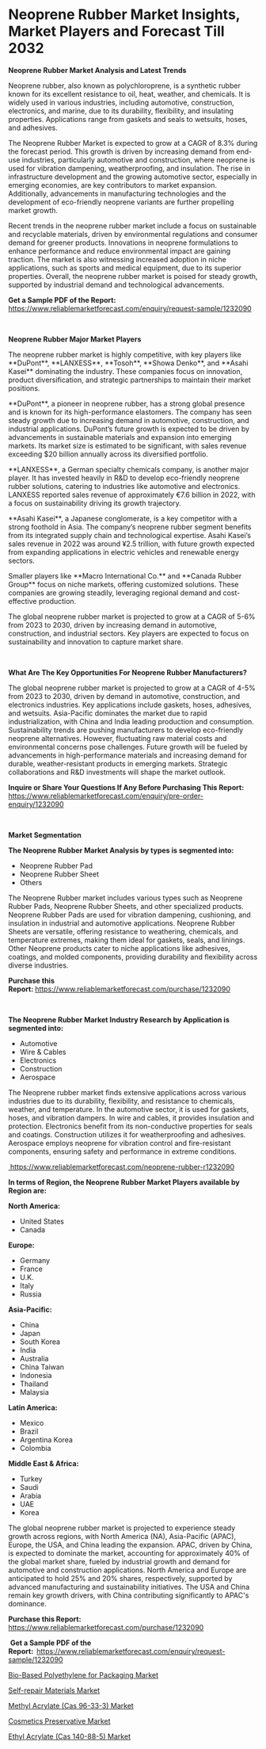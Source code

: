 <p><h1>Neoprene Rubber Market Insights, Market Players and Forecast Till 2032</h1></p><p><strong>Neoprene Rubber Market Analysis and Latest Trends</strong></p>
<p><p>Neoprene rubber, also known as polychloroprene, is a synthetic rubber known for its excellent resistance to oil, heat, weather, and chemicals. It is widely used in various industries, including automotive, construction, electronics, and marine, due to its durability, flexibility, and insulating properties. Applications range from gaskets and seals to wetsuits, hoses, and adhesives.</p><p>The Neoprene Rubber Market is expected to grow at a CAGR of 8.3% during the forecast period. This growth is driven by increasing demand from end-use industries, particularly automotive and construction, where neoprene is used for vibration dampening, weatherproofing, and insulation. The rise in infrastructure development and the growing automotive sector, especially in emerging economies, are key contributors to market expansion. Additionally, advancements in manufacturing technologies and the development of eco-friendly neoprene variants are further propelling market growth.</p><p>Recent trends in the neoprene rubber market include a focus on sustainable and recyclable materials, driven by environmental regulations and consumer demand for greener products. Innovations in neoprene formulations to enhance performance and reduce environmental impact are gaining traction. The market is also witnessing increased adoption in niche applications, such as sports and medical equipment, due to its superior properties. Overall, the neoprene rubber market is poised for steady growth, supported by industrial demand and technological advancements.</p></p>
<p><strong>Get a Sample PDF of the Report:&nbsp;</strong> <a href="https://www.reliablemarketforecast.com/enquiry/request-sample/1232090?utm_campaign=2015&utm_medium=2&utm_source=Github&utm_content=ia&utm_term=26012025&utm_id=neoprene-rubber">https://www.reliablemarketforecast.com/enquiry/request-sample/1232090</a></p>
<p>&nbsp;</p>
<p><strong>Neoprene Rubber Major Market Players</strong></p>
<p><p>The neoprene rubber market is highly competitive, with key players like **DuPont**, **LANXESS**, **Tosoh**, **Showa Denko**, and **Asahi Kasei** dominating the industry. These companies focus on innovation, product diversification, and strategic partnerships to maintain their market positions.</p><p>**DuPont**, a pioneer in neoprene rubber, has a strong global presence and is known for its high-performance elastomers. The company has seen steady growth due to increasing demand in automotive, construction, and industrial applications. DuPont’s future growth is expected to be driven by advancements in sustainable materials and expansion into emerging markets. Its market size is estimated to be significant, with sales revenue exceeding $20 billion annually across its diversified portfolio.</p><p>**LANXESS**, a German specialty chemicals company, is another major player. It has invested heavily in R&D to develop eco-friendly neoprene rubber solutions, catering to industries like automotive and electronics. LANXESS reported sales revenue of approximately €7.6 billion in 2022, with a focus on sustainability driving its growth trajectory.</p><p>**Asahi Kasei**, a Japanese conglomerate, is a key competitor with a strong foothold in Asia. The company’s neoprene rubber segment benefits from its integrated supply chain and technological expertise. Asahi Kasei’s sales revenue in 2022 was around ¥2.5 trillion, with future growth expected from expanding applications in electric vehicles and renewable energy sectors.</p><p>Smaller players like **Macro International Co.** and **Canada Rubber Group** focus on niche markets, offering customized solutions. These companies are growing steadily, leveraging regional demand and cost-effective production.</p><p>The global neoprene rubber market is projected to grow at a CAGR of 5-6% from 2023 to 2030, driven by increasing demand in automotive, construction, and industrial sectors. Key players are expected to focus on sustainability and innovation to capture market share.</p></p>
<p>&nbsp;</p>
<p><strong>What Are The Key Opportunities For Neoprene Rubber Manufacturers?</strong></p>
<p><p>The global neoprene rubber market is projected to grow at a CAGR of 4-5% from 2023 to 2030, driven by demand in automotive, construction, and electronics industries. Key applications include gaskets, hoses, adhesives, and wetsuits. Asia-Pacific dominates the market due to rapid industrialization, with China and India leading production and consumption. Sustainability trends are pushing manufacturers to develop eco-friendly neoprene alternatives. However, fluctuating raw material costs and environmental concerns pose challenges. Future growth will be fueled by advancements in high-performance materials and increasing demand for durable, weather-resistant products in emerging markets. Strategic collaborations and R&D investments will shape the market outlook.</p></p>
<p><strong>Inquire or Share Your Questions If Any Before Purchasing This Report:</strong> <a href="https://www.reliablemarketforecast.com/enquiry/pre-order-enquiry/1232090?utm_campaign=2015&utm_medium=2&utm_source=Github&utm_content=ia&utm_term=26012025&utm_id=neoprene-rubber">https://www.reliablemarketforecast.com/enquiry/pre-order-enquiry/1232090</a></p>
<p>&nbsp;</p>
<p><strong>Market Segmentation</strong></p>
<p><strong>The Neoprene Rubber Market Analysis by types is segmented into:</strong></p>
<p><ul><li>Neoprene Rubber Pad</li><li>Neoprene Rubber Sheet</li><li>Others</li></ul></p>
<p><p>The Neoprene Rubber market includes various types such as Neoprene Rubber Pads, Neoprene Rubber Sheets, and other specialized products. Neoprene Rubber Pads are used for vibration dampening, cushioning, and insulation in industrial and automotive applications. Neoprene Rubber Sheets are versatile, offering resistance to weathering, chemicals, and temperature extremes, making them ideal for gaskets, seals, and linings. Other Neoprene products cater to niche applications like adhesives, coatings, and molded components, providing durability and flexibility across diverse industries.</p></p>
<p><strong>Purchase this Report:&nbsp;</strong><a href="https://www.reliablemarketforecast.com/purchase/1232090?utm_campaign=2015&utm_medium=2&utm_source=Github&utm_content=ia&utm_term=26012025&utm_id=neoprene-rubber">https://www.reliablemarketforecast.com/purchase/1232090</a></p>
<p>&nbsp;</p>
<p><strong>The Neoprene Rubber Market Industry Research by Application is segmented into:</strong></p>
<p><ul><li>Automotive</li><li>Wire & Cables</li><li>Electronics</li><li>Construction</li><li>Aerospace</li></ul></p>
<p><p>The Neoprene rubber market finds extensive applications across various industries due to its durability, flexibility, and resistance to chemicals, weather, and temperature. In the automotive sector, it is used for gaskets, hoses, and vibration dampers. In wire and cables, it provides insulation and protection. Electronics benefit from its non-conductive properties for seals and coatings. Construction utilizes it for weatherproofing and adhesives. Aerospace employs neoprene for vibration control and fire-resistant components, ensuring safety and performance in extreme conditions.</p></p>
<p><a href="https://www.reliablemarketforecast.com/neoprene-rubber-r1232090?utm_campaign=2015&utm_medium=2&utm_source=Github&utm_content=ia&utm_term=26012025&utm_id=neoprene-rubber">&nbsp;https://www.reliablemarketforecast.com/neoprene-rubber-r1232090</a></p>
<p><strong>In terms of Region, the Neoprene Rubber Market Players available by Region are:</strong></p>
<p>
    <p> <strong> North America: </strong>
        <ul>
            <li>United States</li>
            <li>Canada</li>
        </ul>
        </p> 
    <p> <strong> Europe: </strong>
        <ul>
            <li>Germany</li>
            <li>France</li>
            <li>U.K.</li>
            <li>Italy</li>
            <li>Russia</li>
        </ul>
        </p> 
    <p> <strong> Asia-Pacific: </strong>
        <ul>
            <li>China</li>
            <li>Japan</li>
            <li>South Korea</li>
            <li>India</li>
            <li>Australia</li>
            <li>China Taiwan</li>
            <li>Indonesia</li>
            <li>Thailand</li>
            <li>Malaysia</li>
        </ul>
        </p> 
    <p> <strong> Latin America: </strong>
        <ul>
            <li>Mexico</li>
            <li>Brazil</li>
            <li>Argentina Korea</li>
            <li>Colombia</li>
        </ul>
        </p> 
    <p> <strong> Middle East & Africa: </strong>
        <ul>
            <li>Turkey</li>
            <li>Saudi</li>
            <li>Arabia</li>
            <li>UAE</li>
            <li>Korea</li>
        </ul>
    </p>
    </p>
<p><p>The global neoprene rubber market is projected to experience steady growth across regions, with North America (NA), Asia-Pacific (APAC), Europe, the USA, and China leading the expansion. APAC, driven by China, is expected to dominate the market, accounting for approximately 40% of the global market share, fueled by industrial growth and demand for automotive and construction applications. North America and Europe are anticipated to hold 25% and 20% shares, respectively, supported by advanced manufacturing and sustainability initiatives. The USA and China remain key growth drivers, with China contributing significantly to APAC's dominance.</p></p>
<p><strong>Purchase this Report: </strong><a href="https://www.reliablemarketforecast.com/purchase/1232090?utm_campaign=2015&utm_medium=2&utm_source=Github&utm_content=ia&utm_term=26012025&utm_id=neoprene-rubber">https://www.reliablemarketforecast.com/purchase/1232090</a></p>
<p>&nbsp;<strong>Get a Sample PDF of the Report:&nbsp;&nbsp;</strong><a href="https://www.reliablemarketforecast.com/enquiry/request-sample/1232090?utm_campaign=2015&utm_medium=2&utm_source=Github&utm_content=ia&utm_term=26012025&utm_id=neoprene-rubber">https://www.reliablemarketforecast.com/enquiry/request-sample/1232090</a></p>
<p><strong></strong></p>
<p><p><a href="https://www.linkedin.com/pulse/examining-global-bio-based-polyethylene-packaging-markets-sk8bf?utm_campaign=2015&utm_medium=2&utm_source=Github&utm_content=ia&utm_term=26012025&utm_id=neoprene-rubber">Bio-Based Polyethylene for Packaging Market</a></p><p><a href="https://www.linkedin.com/pulse/market-size-scope-self-repair-materials-forecasted-growth-aavqf?utm_campaign=2015&utm_medium=2&utm_source=Github&utm_content=ia&utm_term=26012025&utm_id=neoprene-rubber">Self-repair Materials Market</a></p><p><a href="https://www.linkedin.com/pulse/methyl-acrylate-cas-96-33-3-market-expected-continue-its-upward-in5pf?utm_campaign=2015&utm_medium=2&utm_source=Github&utm_content=ia&utm_term=26012025&utm_id=neoprene-rubber">Methyl Acrylate (Cas 96-33-3) Market</a></p><p><a href="https://www.linkedin.com/pulse/digital-transformation-cosmetics-preservative-industry-market-ccowf?utm_campaign=2015&utm_medium=2&utm_source=Github&utm_content=ia&utm_term=26012025&utm_id=neoprene-rubber">Cosmetics Preservative Market</a></p><p><a href="https://www.linkedin.com/pulse/factors-driving-growth-ethyl-acrylate-cas-140-88-5-market-d9bof?utm_campaign=2015&utm_medium=2&utm_source=Github&utm_content=ia&utm_term=26012025&utm_id=neoprene-rubber">Ethyl Acrylate (Cas 140-88-5) Market</a></p></p>